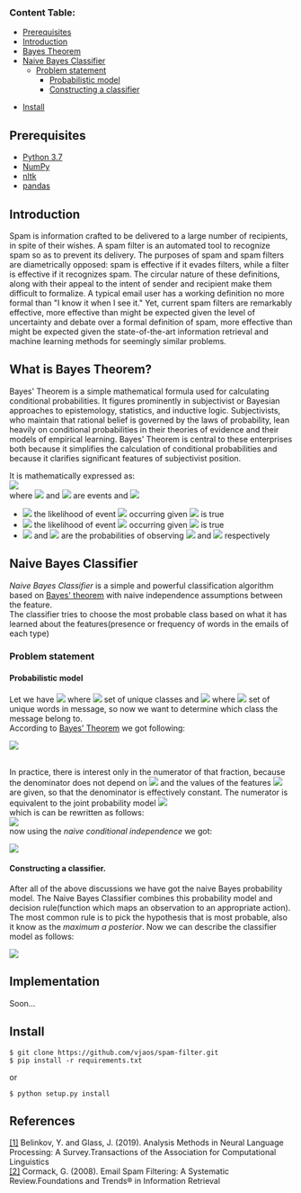 ### Content Table:
- [Prerequisites](#prerequisites)  
- [Introduction](#introduction)  
- [Bayes Theorem](#what-is-bayes-theorem)  
- [Naive Bayes Classifier](#naive-bayes-classifier)
    * [Problem statement](#problem-statement)
        * [Probabilistic model](#probabilistic-model)
        * [Constructing a classifier](#constructing-a-classifier)
* [Install](#install)
## Prerequisites
* [Python 3.7](https://www.python.org/downloads/release/python-377/)
* [NumPy](https://numpy.org/)
* [nltk](https://www.nltk.org/)
* [pandas](https://pandas.pydata.org/)

## Introduction
Spam is information crafted to be delivered to a large number of recipients, 
in spite of their wishes. A spam filter is an automated 
tool to recognize spam so as to prevent its delivery. 
The purposes of spam and spam filters are diametrically opposed: 
spam is effective if it evades filters, 
while a filter is effective if it recognizes spam. 
The circular nature of these definitions, 
along with their appeal to the intent of sender 
and recipient make them difficult to formalize. 
A typical email user has a working definition no more 
formal than "I know it when I see it." Yet, current 
spam filters are remarkably effective, more effective 
than might be expected given the level of uncertainty and debate over a formal definition of spam, more effective than might be expected given the state-of-the-art information retrieval and machine learning methods for seemingly similar problems.

## What is Bayes Theorem?
Bayes' Theorem is a simple mathematical formula used for calculating conditional probabilities. 
It figures prominently in subjectivist or Bayesian approaches to epistemology, statistics, and inductive logic. 
Subjectivists, who maintain that rational belief is governed by the laws of probability, lean heavily on conditional 
probabilities in their theories of evidence and their models of empirical learning. Bayes' Theorem is central to these 
enterprises both because it simplifies the calculation of conditional probabilities and because it clarifies significant
features of subjectivist position.  

It is mathematically expressed as:   
<img src="https://render.githubusercontent.com/render/math?math=P(A|B) = \frac{P(B|A)P(A)}{P(B)}">
<br>
where <img src="https://render.githubusercontent.com/render/math?math=A"> 
and 
<img src="https://render.githubusercontent.com/render/math?math=B"> are events and <img src="https://render.githubusercontent.com/render/math?math=P(B)\ne 0">
* <img src="https://render.githubusercontent.com/render/math?math=P(A | B)"> the likelihood of event <img src="https://render.githubusercontent.com/render/math?math=A"> occurring given <img src="https://render.githubusercontent.com/render/math?math=B"> is true
* <img src="https://render.githubusercontent.com/render/math?math=P(B | A)"> the likelihood of event <img src="https://render.githubusercontent.com/render/math?math=B"> occurring given <img src="https://render.githubusercontent.com/render/math?math=A"> is true
* <img src="https://render.githubusercontent.com/render/math?math=P(A)"> and <img src="https://render.githubusercontent.com/render/math?math=P(B)"> are the probabilities of observing  <img src="https://render.githubusercontent.com/render/math?math=A"> and <img src="https://render.githubusercontent.com/render/math?math=B"> respectively
## Naive Bayes Classifier
_Naive Bayes Classifier_ is a simple and powerful classification algorithm based on [Bayes' theorem](#what-is-bayes-theorem) with naive independence assumptions between the feature.   
The classifier tries to choose the most probable class based on what it has learned about the features(presence or frequency of words in the emails of each type)
<br>
### Problem statement
#### Probabilistic model
Let we have <img src="https://render.githubusercontent.com/render/math?math=C = \{C_{1},C_{2},...,C_{k}\}"> where <img src="https://render.githubusercontent.com/render/math?math=C"> set of unique classes and <img src="https://render.githubusercontent.com/render/math?math=M=\{w_{1},w_{2},..., w_{n}\}"> where <img src="https://render.githubusercontent.com/render/math?math=M">
set of unique words in message, so now we want to determine which class the message belong to.
<br>According to [Bayes' Theorem](#what-is-bayes-theorem) we got following:

<img src="https://render.githubusercontent.com/render/math?math=P(C_{k} | M)= \frac{P(C_{k})P(M|C_{k})}{P(M)}">

<br>In practice, there is interest only in the numerator of that fraction, because the denominator does not depend on 
<img src="https://render.githubusercontent.com/render/math?math=C_{k}"> 
and the values of the features <img src="https://render.githubusercontent.com/render/math?math=M"> are given, so that the denominator is effectively constant. 
The numerator is equivalent to the joint probability model <img src="https://render.githubusercontent.com/render/math?math=P(C_{k}|w_{1},w_{2},w_{3},...,w_{n})"> 
<br>which is can be rewritten as follows:<br>
<img src="https://render.githubusercontent.com/render/math?math=P(C_{k}|w_{1},w_{2},w_{3},...,w_{n}) = P(w_{1} \cap w_{2} \cap w_{3} \cap ... \cap w_{n}| C_{k})P(C_{K})"> 
<br>now using the _naive conditional independence_ we got: <br>

<img src="https://render.githubusercontent.com/render/math?math=P(C_{k}|w_{1},w_{2},w_{3},...,w_{n}) = P(w_{1}|C_{k})P(w_{2}|C_{k})P(C_{k}| w_{3})...P(w_{n}| C_{k})P(C_{K})"> 

#### Constructing a classifier.
After all of the above discussions we have got the naive Bayes probability model. The Naive Bayes Classifier combines this probability model and decision rule(function which maps an observation to an appropriate action).
<br>The most common rule is to pick the hypothesis that is most probable, also it know as the _maximum a posterior_. Now we can describe the classifier model as follows:
<br>

   <img src="https://render.githubusercontent.com/render/math?math=\hat{c} = argmaxP(C_{k})\prod_{i = 1}^{n}{P(w_{i}|C_{k})}"> 

## Implementation
 Soon...
## Install

    $ git clone https://github.com/vjaos/spam-filter.git
    $ pip install -r requirements.txt
    
or
    
    $ python setup.py install
## References
[[1]](https://www.aclweb.org/anthology/Q19-1004.pdf) Belinkov, Y. and Glass, J. (2019). Analysis Methods in Neural Language Processing: A Survey.Transactions of the Association for Computational Linguistics<br>
[[2]](https://books.google.ru/books/about/Email_Spam_Filtering.html?id=h6AYzY-yWZ8C&redir_esc=y) Cormack, G. (2008). Email Spam Filtering: A Systematic Review.Foundations and Trends® in Information Retrieval
